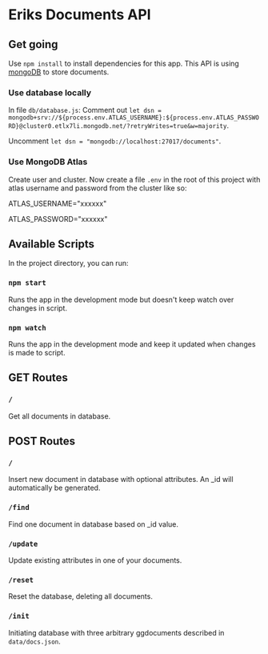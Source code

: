 # Eriks Documents API

## Get going

Use `npm install` to install dependencies for this app. This API is using [mongoDB](https://www.mongodb.com/) to store documents.

### Use database locally

In file `db/database.js`: Comment out `let dsn = mongodb+srv://${process.env.ATLAS_USERNAME}:${process.env.ATLAS_PASSWORD}@cluster0.etlx7li.mongodb.net/?retryWrites=true&w=majority`.

Uncomment `let dsn = "mongodb://localhost:27017/documents"`.

### Use MongoDB Atlas
Create user and cluster. Now create a file `.env` in the root of this project with atlas username and password from the cluster like so:

ATLAS_USERNAME="xxxxxx"

ATLAS_PASSWORD="xxxxxx"

## Available Scripts

In the project directory, you can run:

### `npm start`

Runs the app in the development mode but doesn't keep watch over changes in script.

### `npm watch`

Runs the app in the development mode and keep it updated when changes is made to script.

## GET Routes

### `/`

Get all documents in database.

## POST Routes

### `/`

Insert new document in database with optional attributes. An _id will automatically be generated.

### `/find`

Find one document in database based on _id value.

### `/update`

Update existing attributes in one of your documents.

### `/reset`

Reset the database, deleting all documents.

### `/init`

Initiating database with three arbitrary ggdocuments described in `data/docs.json`.



